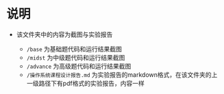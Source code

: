 # 说明

- 该文件夹中的内容为截图与实验报告

  - `/base` 为基础题代码和运行结果截图
  - `/midst` 为中级题代码和运行结果截图
  - `/advance` 为高级题代码和运行结果截图
  - `/操作系统课程设计报告.md` 为实验报告的markdown格式，在该文件夹的上一级路径下有pdf格式的实验报告，内容一样
